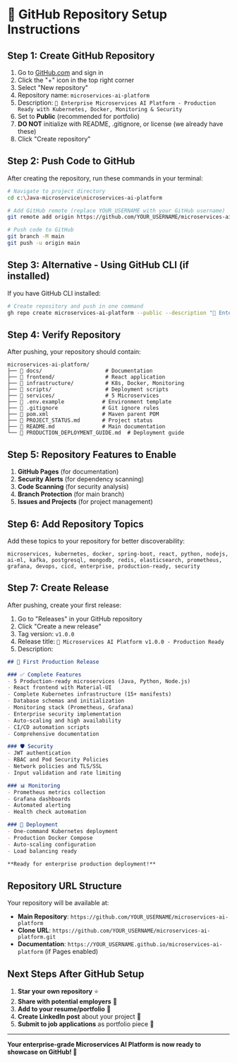 # 🚀 GitHub Repository Setup Instructions

## Step 1: Create GitHub Repository

1. Go to [GitHub.com](https://github.com) and sign in
2. Click the "+" icon in the top right corner
3. Select "New repository"
4. Repository name: `microservices-ai-platform`
5. Description: `🚀 Enterprise Microservices AI Platform - Production Ready with Kubernetes, Docker, Monitoring & Security`
6. Set to **Public** (recommended for portfolio)
7. **DO NOT** initialize with README, .gitignore, or license (we already have these)
8. Click "Create repository"

## Step 2: Push Code to GitHub

After creating the repository, run these commands in your terminal:

```bash
# Navigate to project directory
cd c:\Java-microservice\microservices-ai-platform

# Add GitHub remote (replace YOUR_USERNAME with your GitHub username)
git remote add origin https://github.com/YOUR_USERNAME/microservices-ai-platform.git

# Push code to GitHub
git branch -M main
git push -u origin main
```

## Step 3: Alternative - Using GitHub CLI (if installed)

If you have GitHub CLI installed:

```bash
# Create repository and push in one command
gh repo create microservices-ai-platform --public --description "🚀 Enterprise Microservices AI Platform - Production Ready with Kubernetes, Docker, Monitoring & Security" --push
```

## Step 4: Verify Repository

After pushing, your repository should contain:

```
microservices-ai-platform/
├── 📁 docs/                    # Documentation
├── 📁 frontend/                # React application
├── 📁 infrastructure/          # K8s, Docker, Monitoring
├── 📁 scripts/                 # Deployment scripts
├── 📁 services/                # 5 Microservices
├── 📄 .env.example            # Environment template
├── 📄 .gitignore              # Git ignore rules
├── 📄 pom.xml                 # Maven parent POM
├── 📄 PROJECT_STATUS.md       # Project status
├── 📄 README.md               # Main documentation
└── 📄 PRODUCTION_DEPLOYMENT_GUIDE.md  # Deployment guide
```

## Step 5: Repository Features to Enable

1. **GitHub Pages** (for documentation)
2. **Security Alerts** (for dependency scanning)
3. **Code Scanning** (for security analysis)
4. **Branch Protection** (for main branch)
5. **Issues and Projects** (for project management)

## Step 6: Add Repository Topics

Add these topics to your repository for better discoverability:

```
microservices, kubernetes, docker, spring-boot, react, python, nodejs, 
ai-ml, kafka, postgresql, mongodb, redis, elasticsearch, prometheus, 
grafana, devops, cicd, enterprise, production-ready, security
```

## Step 7: Create Release

After pushing, create your first release:

1. Go to "Releases" in your GitHub repository
2. Click "Create a new release"
3. Tag version: `v1.0.0`
4. Release title: `🚀 Microservices AI Platform v1.0.0 - Production Ready`
5. Description:
```markdown
## 🎉 First Production Release

### ✅ Complete Features
- 5 Production-ready microservices (Java, Python, Node.js)
- React frontend with Material-UI
- Complete Kubernetes infrastructure (15+ manifests)
- Database schemas and initialization
- Monitoring stack (Prometheus, Grafana)
- Enterprise security implementation
- Auto-scaling and high availability
- CI/CD automation scripts
- Comprehensive documentation

### 🛡️ Security
- JWT authentication
- RBAC and Pod Security Policies
- Network policies and TLS/SSL
- Input validation and rate limiting

### 📊 Monitoring
- Prometheus metrics collection
- Grafana dashboards
- Automated alerting
- Health check automation

### 🚀 Deployment
- One-command Kubernetes deployment
- Production Docker Compose
- Auto-scaling configuration
- Load balancing ready

**Ready for enterprise production deployment!**
```

## Repository URL Structure

Your repository will be available at:
- **Main Repository**: `https://github.com/YOUR_USERNAME/microservices-ai-platform`
- **Clone URL**: `https://github.com/YOUR_USERNAME/microservices-ai-platform.git`
- **Documentation**: `https://YOUR_USERNAME.github.io/microservices-ai-platform` (if Pages enabled)

## Next Steps After GitHub Setup

1. **Star your own repository** ⭐
2. **Share with potential employers** 💼
3. **Add to your resume/portfolio** 📄
4. **Create LinkedIn post** about your project 📱
5. **Submit to job applications** as portfolio piece 🎯

---

**Your enterprise-grade Microservices AI Platform is now ready to showcase on GitHub! 🚀**